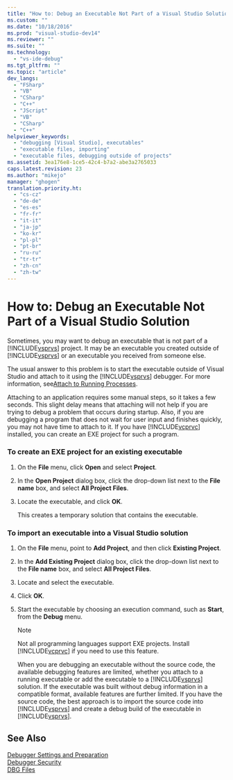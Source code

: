 ```yaml
---
title: "How to: Debug an Executable Not Part of a Visual Studio Solution"
ms.custom: ""
ms.date: "10/18/2016"
ms.prod: "visual-studio-dev14"
ms.reviewer: ""
ms.suite: ""
ms.technology: 
  - "vs-ide-debug"
ms.tgt_pltfrm: ""
ms.topic: "article"
dev_langs: 
  - "FSharp"
  - "VB"
  - "CSharp"
  - "C++"
  - "JScript"
  - "VB"
  - "CSharp"
  - "C++"
helpviewer_keywords: 
  - "debugging [Visual Studio], executables"
  - "executable files, importing"
  - "executable files, debugging outside of projects"
ms.assetid: 3ea176e8-1ce5-42c4-b7a2-abe3a2765033
caps.latest.revision: 23
ms.author: "mikejo"
manager: "ghogen"
translation.priority.ht: 
  - "cs-cz"
  - "de-de"
  - "es-es"
  - "fr-fr"
  - "it-it"
  - "ja-jp"
  - "ko-kr"
  - "pl-pl"
  - "pt-br"
  - "ru-ru"
  - "tr-tr"
  - "zh-cn"
  - "zh-tw"
---
```

# How to: Debug an Executable Not Part of a Visual Studio Solution
Sometimes, you may want to debug an executable that is not part of a [!INCLUDE[vsprvs](../codequality/includes/vsprvs_md.md)] project. It may be an executable you created outside of [!INCLUDE[vsprvs](../codequality/includes/vsprvs_md.md)] or an executable you received from someone else.  
  
 The usual answer to this problem is to start the executable outside of Visual Studio and attach to it using the [!INCLUDE[vsprvs](../codequality/includes/vsprvs_md.md)] debugger. For more information, see[Attach to Running Processes](../debugger/attach-to-running-processes-with-the-visual-studio-debugger.md).  
  
 Attaching to an application requires some manual steps, so it takes a few seconds. This slight delay means that attaching will not help if you are trying to debug a problem that occurs during startup. Also, if you are debugging a program that does not wait for user input and finishes quickly, you may not have time to attach to it. If you have [!INCLUDE[vcprvc](../codequality/includes/vcprvc_md.md)] installed, you can create an EXE project for such a program.  
  
### To create an EXE project for an existing executable  
  
1.  On the **File** menu, click **Open** and select **Project**.  
  
2.  In the **Open Project** dialog box, click the drop-down list next to the **File name** box, and select **All Project Files**.  
  
3.  Locate the executable, and click **OK**.  
  
     This creates a temporary solution that contains the executable.  
  
### To import an executable into a Visual Studio solution  
  
1.  On the **File** menu, point to **Add Project**, and then click **Existing Project**.  
  
2.  In the **Add Existing Project** dialog box, click the drop-down list next to the **File name** box, and select **All Project Files**.  
  
3.  Locate and select the executable.  
  
4.  Click **OK**.  
  
5.  Start the executable by choosing an execution command, such as **Start**, from the **Debug** menu.  
  
    > [!NOTE]
    >  Not all programming languages support EXE projects. Install [!INCLUDE[vcprvc](../codequality/includes/vcprvc_md.md)] if you need to use this feature.  
  
     When you are debugging an executable without the source code, the available debugging features are limited, whether you attach to a running executable or add the executable to a [!INCLUDE[vsprvs](../codequality/includes/vsprvs_md.md)] solution. If the executable was built without debug information in a compatible format, available features are further limited. If you have the source code, the best approach is to import the source code into [!INCLUDE[vsprvs](../codequality/includes/vsprvs_md.md)] and create a debug build of the executable in [!INCLUDE[vsprvs](../codequality/includes/vsprvs_md.md)].  
  
## See Also  
 [Debugger Settings and Preparation](../debugger/debugger-settings-and-preparation.md)   
 [Debugger Security](../debugger/debugger-security.md)   
 [DBG Files](http://msdn.microsoft.com/en-us/91e449e9-8b65-4123-960f-2107cd1f1cfd)